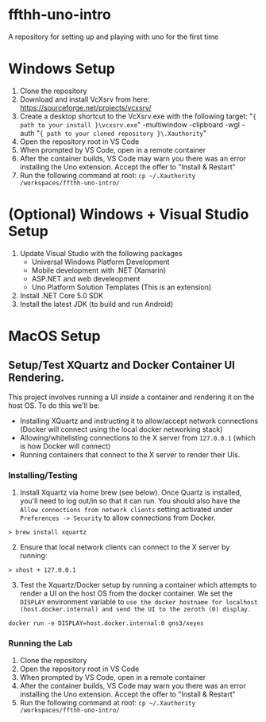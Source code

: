 # ffthh-uno-intro
A repository for setting up and playing with uno for the first time

# Windows Setup
1. Clone the repository
1. Download and install VcXsrv from here: https://sourceforge.net/projects/vcxsrv/
1. Create a desktop shortcut to the VcXsrv.exe with the following target: "`{ path to your install }\vcxsrv.exe`" -multiwindow -clipboard -wgl -auth "`{ path to your cloned repository }\.Xauthority`" 
1. Open the repository root in VS Code
1. When prompted by VS Code, open in a remote container
1. After the container builds, VS Code may warn you there was an error installing the Uno extension. Accept the offer to "Install & Restart"
1. Run the following command at root: `cp ~/.Xauthority /workspaces/ffthh-uno-intro/`

# (Optional) Windows + Visual Studio Setup
1. Update Visual Studio with the following packages
    * Universal Windows Platform Development
    * Mobile development with .NET (Xamarin)
    * ASP.NET and web develeopment
    * Uno Platform Solution Templates (This is an extension)
1. Install .NET Core 5.0 SDK
1. Install the latest JDK (to build and run Android)


# MacOS Setup

## Setup/Test XQuartz and Docker Container UI Rendering.

This project involves running a UI *inside* a container and rendering it on the host OS. To do this we'll be:
- Installing XQuartz and instructing it to allow/accept network connections (Docker will connect using the local docker networking stack)
- Allowing/whitelisting connections to the X server from `127.0.0.1` (which is how Docker will connect)
- Running containers that connect to the X server to render their UIs.

### Installing/Testing
1. Install Xquartz via home brew (see below). Once Quartz is installed, you'll need to log out/in so that it can run. You should also have the `Allow connections from network clients` setting activated under `Preferences -> Security` to allow connections from Docker.
```
> brew install xquartz
```
2. Ensure that local network clients can connect to the X server by running:
```
> xhost + 127.0.0.1
```
3. Test the Xquartz/Docker setup by running a container which attempts to render a UI on the host OS from the docker container. We set the `DISPLAY` environment variable to `use the docker hostname for localhost (host.docker.internal) and send the UI to the zeroth (0) display.`
```
docker run -e DISPLAY=host.docker.internal:0 gns3/xeyes
```

### Running the Lab
1. Clone the repository
1. Open the repository root in VS Code
1. When prompted by VS Code, open in a remote container
1. After the container builds, VS Code may warn you there was an error installing the Uno extension. Accept the offer to "Install & Restart"
1. Run the following command at root: `cp ~/.Xauthority /workspaces/ffthh-uno-intro/`